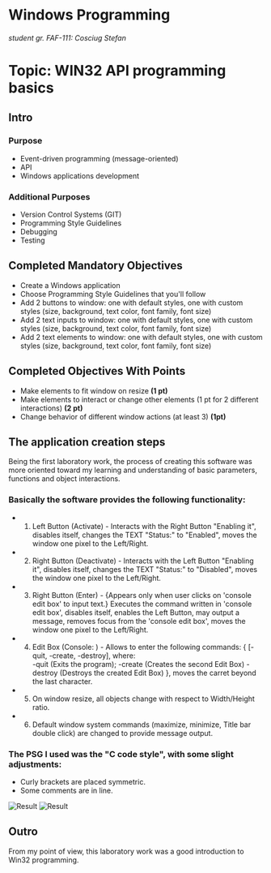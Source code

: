 # Windows Programming
###### student gr. FAF-111: Cosciug Stefan

# Topic: WIN32 API programming basics
## Intro
### Purpose
* Event-driven programming (message-oriented)
* API
* Windows applications development

### Additional Purposes
* Version Control Systems (GIT)
* Programming Style Guidelines
* Debugging
* Testing

## Completed Mandatory Objectives
* Create a Windows application
* Choose Programming Style Guidelines that you'll follow
* Add 2 buttons to window: one with default styles, one with custom styles (size, background, text color, font family, font size)
* Add 2 text inputs to window: one with default styles, one with custom styles (size, background, text color, font family, font size)
* Add 2 text elements to window: one with default styles, one with custom styles (size, background, text color, font family, font size)

## Completed Objectives With Points
* Make elements to fit window on resize **(1 pt)**
* Make elements to interact or change other elements (1 pt for 2 different interactions) **(2 pt)**
* Change behavior of different window actions (at least 3) **(1pt)**

## The application creation steps

Being the first laboratory work, the process of creating this software was more oriented toward my learning and understanding of basic parameters, functions and object interactions.

### Basically the software provides the following functionality:
* 1. Left Button (Activate) - Interacts with the Right Button "Enabling it", disables itself, changes the TEXT "Status:" to "Enabled", moves the window one pixel to the Left/Right.
* 2. Right Button (Deactivate) - Interacts with the Left Button "Enabling it", disables itself, changes the TEXT "Status:" to "Disabled", moves the window one pixel to the Left/Right.
* 3. Right Button (Enter) - {Appears only when user clicks on 'console edit box' to input text.} Executes the command written in 'console edit box', disables itself, enables the Left Button, may output a message, removes focus from the 'console edit box', moves the window one pixel to the Left/Right.
* 4. Edit Box (Console: ) - Allows to enter the following commands: { [-quit, -create, -destroy], where:	
-quit (Exits the program); -create (Creates the second Edit Box) -destroy (Destroys the created Edit Box) }, moves the carret beyond the last character.							
* 5. On window resize, all objects change with respect to Width/Height ratio.
* 6. Default window system commands (maximize, minimize, Title bar double click) are changed to provide message output.
    


### The PSG I used was the "C code style", with some slight adjustments: 		
* Curly brackets are placed symmetric.													
* Some comments are in line.


![Result](https://raw.github.com/TUM-FAF/WP-FAF-111-Cosciug-Stefan/master/lab%231/img1.png)
![Result](https://raw.github.com/TUM-FAF/WP-FAF-111-Cosciug-Stefan/master/lab%231/img2.png)

## Outro
From my point of view, this laboratory work was a good introduction to Win32 programming.